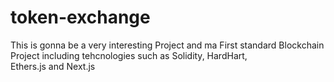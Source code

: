# token-exchange
This is gonna be a very interesting Project and ma First standard Blockchain Project including tehcnologies such as Solidity, HardHart, Ethers.js and Next.js
